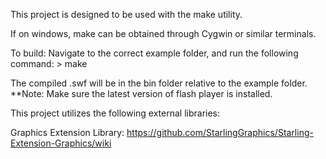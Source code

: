 This project is designed to be used with the make utility.

If on windows, make can be obtained through Cygwin or similar terminals.

To build:
	Navigate to the correct example folder, and run the following command:
	> make

The compiled .swf will be in the bin folder relative to the example folder.
**Note: Make sure the latest version of flash player is installed.

This project utilizes the following external libraries:
 
Graphics Extension Library:
	https://github.com/StarlingGraphics/Starling-Extension-Graphics/wiki